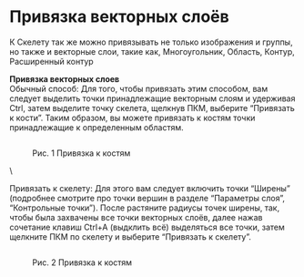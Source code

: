 # Привязка векторных слоёв

К Скелету так же можно привязывать не только изображения и группы, но также и векторные слои, такие как, Многоугольник, Область, Контур, Расширенный контур

**Привязка векторных слоев**\
Обычный способ: Для того, чтобы привязать  этим способом,  вам следует выделить точки принадлежащие векторным слоям и удерживая  Ctrl, затем выделите точку скелета, щелкнув ПКМ, выберите “Привязать к кости”. Таким образом, вы можете привязать к костям точки принадлежащие к определенным областям.&#x20;

<figure><img src="https://lh7-us.googleusercontent.com/Ld3-yDwmFB8Fqr5hWc0s5P9-tBLAJGveSPc91RWo_9RmEwmhUtGf4-XIgwO9nwl9-zPWf66iUy6bo0VJLK0Aeo9Zx85kmMl_GravfZ7DpfcBuY6WCBRyaRj7I9YoznIM0h4JWKJspqU-avFShBKAbPc" alt=""><figcaption><p>Рис. 1 Привязка к костям</p></figcaption></figure>

\


Привязать к скелету: Для этого вам следует включить точки “Ширены” (подробнее смотрите про точки вершин в разделе “Параметры слоя”, “Контрольные точки”). После растяните радиусы точек ширены, так, чтобы была захвачены все точки векторных слоёв, далее нажав сочетание клавиш Ctrl+A (выдклить всё) выделяться все точки, затем щелкните ПКМ по скелету и выберите “Привязать к скелету”.

<figure><img src="https://lh7-us.googleusercontent.com/WPaASvV6DlWwbXoatJn4ZoKpX2pepnlu1xUbCgKsr-S4k0idxg6BrQSogYWNgIPXKkbdPJgfU26j80alcMZ4AJIgy9ndtRqIxHYr2oIo5fZfHrQl0HCQQ9pyNaSbzIcy239EobQYLnCfGQJoxfozkvs" alt=""><figcaption><p>Рис. 2 Привязка к костям</p></figcaption></figure>

